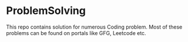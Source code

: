 # ProblemSolving

This repo contains solution for numerous Coding problem. Most of these problems can be found on portals like GFG, Leetcode etc.
